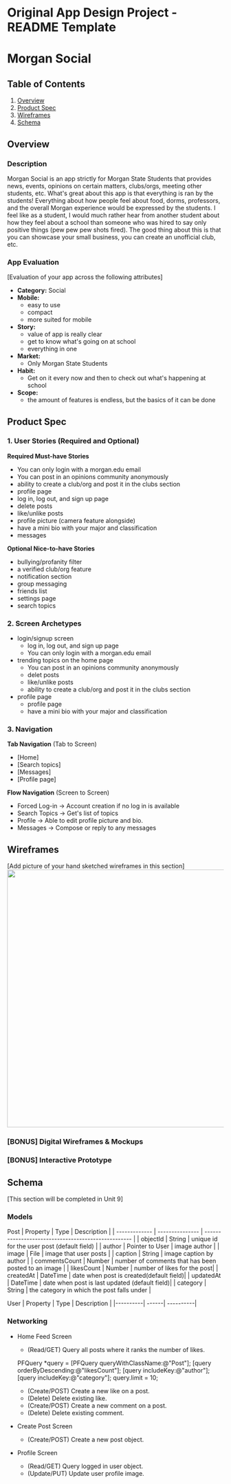 Original App Design Project - README Template
===

# Morgan Social

## Table of Contents
1. [Overview](#Overview)
1. [Product Spec](#Product-Spec)
1. [Wireframes](#Wireframes)
2. [Schema](#Schema)

## Overview
### Description
Morgan Social is an app strictly for Morgan State Students that provides news, events, opinions on certain matters, clubs/orgs, meeting other students, etc. What's great about this app is that everything is ran by the students! Everything about how people feel about food, dorms, professors, and the overall Morgan experience would be expressed by the students. I feel like as a student, I would much rather hear from another student about how they feel about a school than someone who was hired to say only positive things (pew pew pew shots fired). The good thing about this is that you can showcase your small business, you can create an unofficial club, etc.

### App Evaluation
[Evaluation of your app across the following attributes]
- **Category:** Social
- **Mobile:**
    - easy to use
    - compact
    - more suited for mobile 
- **Story:**
    - value of app is really clear
    - get to know what's going on at school
    - everything in one
- **Market:**
    - Only Morgan State Students
- **Habit:**
    - Get on it every now and then to check out what's happening at school
- **Scope:**
    - the amount of features is endless, but the basics of it can be done

## Product Spec

### 1. User Stories (Required and Optional)

**Required Must-have Stories**

* You can only login with a morgan.edu email
* You can post in an opinions community anonymously
* ability to create a club/org and post it in the clubs section
* profile page
* log in, log out, and sign up page
* delete posts
* like/unlike posts
* profile picture (camera feature alongside)
* have a mini bio with your major and classification
* messages

**Optional Nice-to-have Stories**

* bullying/profanity filter
* a verified club/org feature
* notification section
* group messaging
* friends list
* settings page
* search topics

### 2. Screen Archetypes

* login/signup screen
   * log in, log out, and sign up page
   * You can only login with a morgan.edu email
* trending topics on the home page
   * You can post in an opinions community anonymously
   * delet posts
   * like/unlike posts
   * ability to create a club/org and post it in the clubs section
* profile page
    * profile page
    * have a mini bio with your major and classification

### 3. Navigation

**Tab Navigation** (Tab to Screen)

* [Home]
* [Search topics]
* [Messages]
* [Profile page]

**Flow Navigation** (Screen to Screen)
* Forced Log-in -> Account creation if no log in is available
* Search Topics -> Get's list of topics
* Profile -> Able to edit profile picture and bio.
* Messages -> Compose or reply to any messages


## Wireframes
[Add picture of your hand sketched wireframes in this section]
<img src="https://i.imgur.com/4m3q0TV.jpg" width=600>

### [BONUS] Digital Wireframes & Mockups

### [BONUS] Interactive Prototype

## Schema 
[This section will be completed in Unit 9]
### Models
Post
| Property      | Type            | Description                                         |
| ------------- | --------------- | --------------------------------------------------- |
| objectId      | String          | unique id for the user post (default field)         |
| author        | Pointer to User | image author                                        |
| image         | File            | image that user posts                               |
| caption       | String          | image caption by author                             |
| commentsCount | Number          | number of comments that has been posted to an image |
| likesCount    | Number          | number of likes for the post|
| createdAt | DateTime | date when post is created(default field)|
| updatedAt | DateTime | date when post is last updated (default field)|
| category | String | the category in which the post falls under |

User
| Property | Type | Description |
|----------| ------| ----------|




### Networking

- Home Feed Screen
    - (Read/GET) Query all posts where it ranks the number of likes.
    
    
    
    PFQuery *query = [PFQuery queryWithClassName:@"Post"];
    [query orderByDescending:@"likesCount"];
    [query includeKey:@"author"];
    [query includeKey:@"category"];
    query.limit = 10;
    
    - (Create/POST) Create a new like on a post.
    - (Delete) Delete existing like.
    - (Create/POST) Create a new comment on a post.
    - (Delete) Delete existing comment.
- Create Post Screen
    - (Create/POST) Create a new post object.
- Profile Screen
    - (Read/GET) Query logged in user object.
    - (Update/PUT) Update user profile image.
